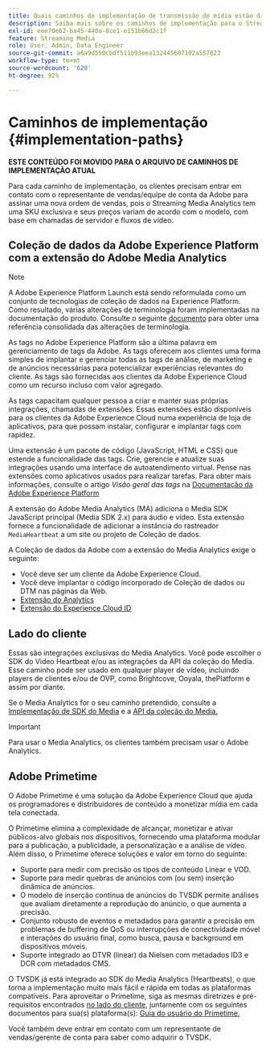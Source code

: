 ```yaml
---
title: Quais caminhos de implementação de transmissão de mídia estão disponíveis?
description: Saiba mais sobre os caminhos de implementação para o Streaming de Mídia da Adobe, incluindo a Coleção de dados da Adobe Experience Platform.
exl-id: eee70e62-ba45-440a-8ce1-e151b66d2c1f
feature: Streaming Media
role: User, Admin, Data Engineer
source-git-commit: a6a9d550cbdf511b93eea132445607102a557823
workflow-type: tm+mt
source-wordcount: '620'
ht-degree: 92%

---
```


# Caminhos de implementação {#implementation-paths}

**ESTE CONTEÚDO FOI MOVIDO PARA O ARQUIVO DE CAMINHOS DE IMPLEMENTAÇÃO ATUAL**

Para cada caminho de implementação, os clientes precisam entrar em contato com o representante de vendas/equipe de conta da Adobe para assinar uma nova ordem de vendas, pois o Streaming Media Analytics tem uma SKU exclusiva e seus preços variam de acordo com o modelo, com base em chamadas de servidor e fluxos de vídeo.

## Coleção de dados da Adobe Experience Platform com a extensão do Adobe Media Analytics

>[!NOTE]
>A Adobe Experience Platform Launch está sendo reformulada como um conjunto de tecnologias de coleção de dados na Experience Platform. Como resultado, várias alterações de terminologia foram implementadas na documentação do produto. Consulte o seguinte [documento](https://experienceleague.adobe.com/docs/experience-platform/tags/term-updates.html?lang=pt-BR) para obter uma referência consolidada das alterações de terminologia.


As tags no Adobe Experience Platform são a última palavra em gerenciamento de tags da Adobe. As tags oferecem aos clientes uma forma simples de implantar e gerenciar todas as tags de análise, de marketing e de anúncios necessárias para potencializar experiências relevantes do cliente. As tags são fornecidas aos clientes da Adobe Experience Cloud como um recurso incluso com valor agregado.

As tags capacitam qualquer pessoa a criar e manter suas próprias integrações, chamadas de extensões. Essas extensões estão disponíveis para os clientes da Adobe Experience Cloud numa experiência de loja de aplicativos, para que possam instalar, configurar e implantar tags com rapidez.

Uma extensão é um pacote de código (JavaScript, HTML e CSS) que estende a funcionalidade das tags. Crie, gerencie e atualize suas integrações usando uma interface de autoatendimento virtual. Pense nas extensões como aplicativos usados para realizar tarefas. Para obter mais informações, consulte o artigo *Visão geral das tags* na [Documentação da Adobe Experience Platform](https://experienceleague.adobe.com/docs/experience-platform/tags/home.html?lang=pt-BR)

A extensão do Adobe Media Analytics (MA) adiciona o Media SDK JavaScript principal (Media SDK 2.x) para áudio e vídeo. Esta extensão fornece a funcionalidade de adicionar a instância do rastreador `MediaHeartbeat` a um site ou projeto de Coleção de dados.

A Coleção de dados da Adobe com a extensão do Media Analytics exige o seguinte:
* Você deve ser um cliente da Adobe Experience Cloud.
* Você deve implantar o código incorporado de Coleção de dados ou DTM nas páginas da Web.
* [Extensão do Analytics](https://experienceleague.adobe.com/docs/experience-platform/tags/extensions/adobe/analytics/overview.html?lang=pt-BR)
* [Extensão do Experience Cloud ID](https://experienceleague.adobe.com/docs/experience-platform/tags/extensions/adobe/id-service/overview.html?lang=pt-BR)


## Lado do cliente

Essas são integrações exclusivas do Media Analytics. Você pode escolher o SDK do Video Heartbeat e/ou as integrações da API da coleção do Media. Esse caminho pode ser usado em qualquer player de vídeo, incluindo players de clientes e/ou de OVP, como Brightcove, Ooyala, thePlatform e assim por diante.

Se o Media Analytics for o seu caminho pretendido, consulte a [Implementação de SDK do Media](/help/legacy/setup/legacy-setup-overview.md) e a [API da coleção do Media.](/help/implementation/media-collection-api/mc-api-overview.md)

>[!IMPORTANT]
>Para usar o Media Analytics, os clientes também precisam usar o Adobe Analytics.

## Adobe Primetime

O Adobe Primetime é uma solução da Adobe Experience Cloud que ajuda os programadores e distribuidores de conteúdo a monetizar mídia em cada tela conectada.

O Primetime elimina a complexidade de alcançar, monetizar e ativar públicos-alvo globais nos dispositivos, fornecendo uma plataforma modular para a publicação, a publicidade, a personalização e a análise de vídeo. Além disso, o Primetime oferece soluções e valor em torno do seguinte:

* Suporte para medir com precisão os tipos de conteúdo Linear e VOD.
* Suporte para medir quebras de anúncios com (ou sem) inserção dinâmica de anúncios.
* O modelo de inserção contínua de anúncios do TVSDK permite análises que avaliam diretamente a reprodução do anúncio, o que aumenta a precisão.
* Conjunto robusto de eventos e metadados para garantir a precisão em problemas de buffering de QoS ou interrupções de conectividade móvel e interações do usuário final, como busca, pausa e background em dispositivos móveis.
* Suporte integrado ao DTVR (linear) da Nielsen com metadados ID3 e DCR com metadados CMS.


O TVSDK já está integrado ao SDK do Media Analytics (Heartbeats), o que torna a implementação muito mais fácil e rápida em todas as plataformas compatíveis. Para aproveitar o Primetime, siga as mesmas diretrizes e pré-requisitos encontrados [no lado do cliente](/help/legacy/intro-to-ava/implementation-paths/client-side-path.md), juntamente com os seguintes documentos para sua(s) plataforma(s): [Guia do usuário do Primetime.](https://helpx.adobe.com/br/support/primetime.html)

Você também deve entrar em contato com um representante de vendas/gerente de conta para saber como adquirir o TVSDK.
